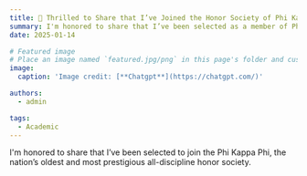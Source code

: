 ```yaml
---
title: 🎉 Thrilled to Share that I’ve Joined the Honor Society of Phi Kappa Phi!
summary: I'm honored to share that I’ve been selected as a member of Phi Kappa Phi, the nation’s oldest and most prestigious all-discipline honor society.
date: 2025-01-14

# Featured image
# Place an image named `featured.jpg/png` in this page's folder and customize its options here.
image:
  caption: 'Image credit: [**Chatgpt**](https://chatgpt.com/)'

authors:
  - admin

tags:
  - Academic
---
```

I'm honored to share that I’ve been selected to join the Phi Kappa Phi, the nation’s oldest and most prestigious all-discipline honor society.